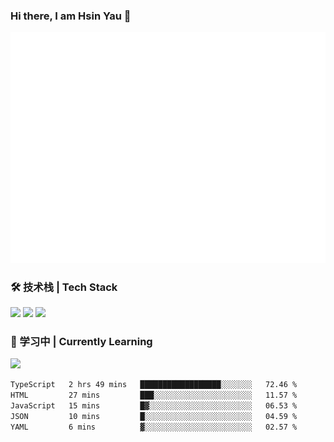 ### Hi there, I am Hsin Yau 👋 
![Metrics](./github-metrics.svg)

### 🛠 技术栈 | Tech Stack
![](https://skillicons.dev/icons?i=html,css,js,ts,sass,jquery,bootstrap,vue&theme=light) 
![](https://skillicons.dev/icons?i=vite,nuxtjs,webpack,tailwindcss,windicss,nodejs,express,markdown&theme=light)
![](https://skillicons.dev/icons?i=mysql,mongodb,git,pug,vscode,idea,ps,figma&theme=light)

### 📖 学习中 | Currently Learning

![](https://skillicons.dev/icons?i=react,nextjs,svelte,nestjs,nginx,docker,rollupjs&theme=light)

<!--START_SECTION:waka-->

```txt
TypeScript   2 hrs 49 mins   ██████████████████░░░░░░░   72.46 %
HTML         27 mins         ███░░░░░░░░░░░░░░░░░░░░░░   11.57 %
JavaScript   15 mins         █▓░░░░░░░░░░░░░░░░░░░░░░░   06.53 %
JSON         10 mins         █░░░░░░░░░░░░░░░░░░░░░░░░   04.59 %
YAML         6 mins          ▓░░░░░░░░░░░░░░░░░░░░░░░░   02.57 %
```

<!--END_SECTION:waka-->

